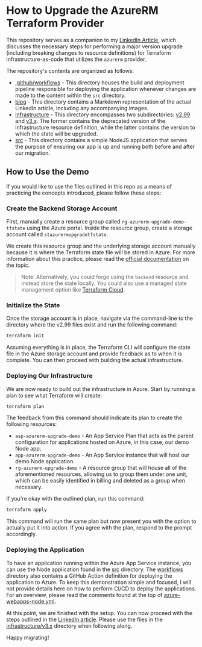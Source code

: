 # How to Upgrade the AzureRM Terraform Provider

This repository serves as a companion to my [LinkedIn Article](https://www.linkedin.com/pulse/effortless-terraform-migration-upgrading-resource-version-avant), which discusses the necessary steps for performing a major version upgrade (including breaking changes to resource definitions) for Terraform infrastructure-as-code that utilizes the `azurerm` provider.

The repository's contents are organized as follows:

- [.github/workflows](/.github/workflows) - This directory houses the build and deployment pipeline responsible for deploying the application whenever changes are made to the content within the `src` directory.
- [blog](/blog/) - This directory contains a Markdown representation of the actual LinkedIn article, including any accompanying images.
- [infrastructure](/infrastructure/) - This directory encompasses two subdirectories: [v2.99](/infrastructure/v2.99/) and [v3.x](/infrastructure/v3.x/). The former contains the deprecated version of the infrastructure resource definition, while the latter contains the version to which the state will be upgraded.
- [src](/src/) - This directory contains a simple NodeJS application that serves the purpose of ensuring our app is up and running both before and after our migration.

## How to Use the Demo

If you would like to use the files outlined in this repo as a means of practicing the concepts introduced, please follow these steps:

### Create the Backend Storage Account

First, manually create a resource group called `rg-azurerm-upgrade-demo-tfstate` using the Azure portal. Inside the resource group, create a storage account called `stazurermupgradetfstate`.

We create this resource group and the underlying storage account manually because it is where the Terraform state file will be stored in Azure. For more information about this practice, please read the [official documentation](https://developer.hashicorp.com/terraform/language/settings/backends/configuration) on the topic.

> Note: Alternatively, you could forgo using the `backend` resource and instead store the state locally. You could also use a managed state management option like [Terraform Cloud](https://www.terraform.io/).

### Initialize the State

Once the storage account is in place, navigate via the command-line to the directory where the v2.99 files exist and run the following command:

```bash
terraform init
```

Assuming everything is in place, the Terraform CLI will configure the state file in the Azure storage account and provide feedback as to when it is complete. You can then proceed with building the actual infrastructure.

### Deploying Our Infrastructure

We are now ready to build out the infrastructure in Azure. Start by running a plan to see what Terraform will create:

```bash
terraform plan
```

The feedback from this command should indicate its plan to create the following resources:

- `asp-azurerm-upgrade-demo` - An App Service Plan that acts as the parent configuration for applications hosted on Azure, in this case, our demo Node app.
- `app-azurerm-upgrade-demo` - An App Service instance that will host our demo Node application.
- `rg-azurerm-upgrade-demo` - A resource group that will house all of the aforementioned resources, allowing us to group them under one unit, which can be easily identified in billing and deleted as a group when necessary.

If you're okay with the outlined plan, run this command:

```bash
terraform apply
```

This command will run the same plan but now present you with the option to actually put it into action. If you agree with the plan, respond to the prompt accordingly.

### Deploying the Application

To have an application running within the Azure App Service instance, you can use the Node application found in the [src](/src/) directory. The [workflows](/.github/workflows) directory also contains a GitHub Action definition for deploying the application to Azure. To keep this demonstration simple and focused, I will not provide details here on how to perform CI/CD to deploy the applications. For an overview, please read the comments found at the top of [azure-webapps-node.yml](/.github/workflows/azure-webapps-node.yml).

At this point, we are finished with the setup. You can now proceed with the steps outlined in the [LinkedIn article](TODO). Please use the files in the [infrastructure/v3.x](/infrastructure/v3.x/) directory when following along.

Happy migrating!
